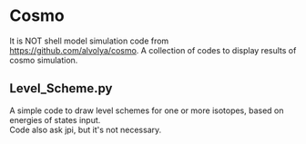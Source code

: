 # Cosmo

It is NOT shell model simulation code from https://github.com/alvolya/cosmo.
A collection of codes to display results of cosmo simulation.

## Level_Scheme.py
A simple code to draw level schemes for one or more isotopes, based on energies of states input. </br>
Code also ask jpi, but it's not necessary.
